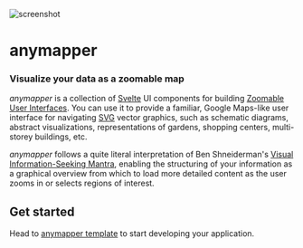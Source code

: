 ![screenshot](https://user-images.githubusercontent.com/1604569/155539508-b8891591-e194-4b56-86e8-f517b3d84abb.png)

# anymapper
### Visualize your data as a zoomable map

*anymapper* is a collection of [Svelte](https://svelte.dev/) UI components for building [Zoomable User Interfaces](https://en.wikipedia.org/wiki/Zooming_user_interface). You can use it to provide a familiar, Google Maps-like user interface for navigating [SVG](https://en.wikipedia.org/wiki/Scalable_Vector_Graphics) vector graphics, such as schematic diagrams, abstract visualizations, representations of gardens, shopping centers, multi-storey buildings, etc.

*anymapper* follows a quite literal interpretation of Ben Shneiderman's [Visual Information-Seeking Mantra](https://infovis-wiki.net/wiki/Visual_Information-Seeking_Mantra), enabling the structuring of your information as a graphical overview from which to load more detailed content as the user zooms in or selects regions of interest.

## Get started
Head to [anymapper template](https://github.com/webvis/anymapper-template) to start developing your application.
